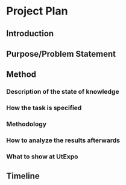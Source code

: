 # Project Plan

## Introduction

## Purpose/Problem Statement

## Method

### Description of the state of knowledge

### How the task is specified

### Methodology

### How to analyze the results afterwards

### What to show at UtExpo

## Timeline

